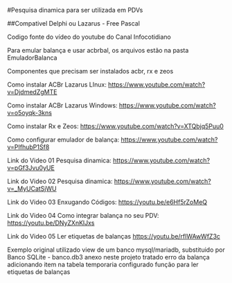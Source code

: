 #Pesquisa dinamica para ser utilizada em PDVs

##Compativel Delphi ou Lazarus - Free Pascal

Codigo fonte do vídeo do youtube do Canal Infocotidiano

Para emular balança e usar acbrbal, os arquivos estão na pasta EmuladorBalanca

Componentes que precisam ser instalados acbr, rx e zeos

Como instalar ACBr Lazarus LInux: https://www.youtube.com/watch?v=DjdmedZgMTE

Como instalar ACBr Lazarus Windows: https://www.youtube.com/watch?v=o5oyqk-3kns

Como instalar Rx e Zeos: https://www.youtube.com/watch?v=XTQbjq5Puu0

Como configurar emulador de balança: https://www.youtube.com/watch?v=PIfhubP1Sf8


Link do Video 01 Pesquisa dinamica: https://www.youtube.com/watch?v=pGf3Jvu0yUE

Link do Video 02 Pesquisa dinamica: https://www.youtube.com/watch?v=_MyUCatSjWU

Link do Video 03 Enxugando Códigos: https://youtu.be/e6Hf5rZoMeQ

Link do Video 04 Como integrar balança no seu PDV: https://youtu.be/DNyZXnKlJxs

Link do Video 05 Ler etiquetas de balanças https://youtu.be/rflWAwWfZ3c



Exemplo original utilizado view de um banco mysql/mariadb, substituido por
Banco SQLite - banco.db3 anexo neste projeto
tratado erro da balança
adicionando item na tabela temporaria
configurado função para ler etiquetas de balanças

